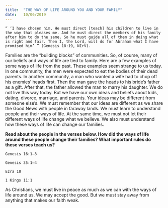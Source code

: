 ```yaml
---
title:  "THE WAY OF LIFE AROUND YOU AND YOUR FAMILY"
date:   10/06/2019
---
```


`“ ‘I have chosen him. He must direct [teach] his children to live in the way that pleases me. And he must direct the members of his family after him to do the same. So he must guide all of them in doing what is right and fair. Then I, the Lord, will do for Abraham what I have promised him’ ” (Genesis 18:19, NIrV).`

Families are the “building blocks” of communities. So, of course, many of our beliefs and ways of life are tied to family. Here are a few examples of some ways of life from the past. These examples seem strange to us today. In one community, the men were expected to eat the bodies of their dead parents. In another community, a man who wanted a wife had to chop off his enemies’ heads first. Then the man gave the heads to his bride’s father as a gift. After that, the father allowed the man to marry his daughter. We do not live this way today. But we have our own ideas and beliefs about kids, dating, divorce, marriage, and parents. Your ideas may be different from someone else’s. We must remember that our ideas are different as we share the Good News with people in faraway lands. We must learn to understand people and their ways of life. At the same time, we must not let their different ways of life change what we believe. We also must understand how these ways of life can change our families.

**Read about the people in the verses below. How did the ways of life around these people change their families? What important rules do these verses teach us?**

`Genesis 16:1–3`

`Genesis 35:1–4`

`Ezra 10`

`1 Kings 11:1`

As Christians, we must live in peace as much as we can with the ways of life around us. We may accept the good. But we must stay away from anything that makes our faith weak.